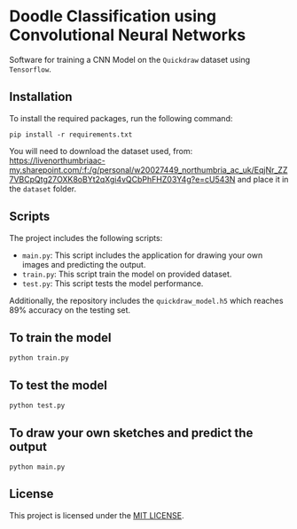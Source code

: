 # Doodle Classification using Convolutional Neural Networks

Software for training a CNN Model on the `Quickdraw` dataset using `Tensorflow`. 

## Installation

To install the required packages, run the following command:

```
pip install -r requirements.txt
```

You will need to download the dataset used, from:
https://livenorthumbriaac-my.sharepoint.com/:f:/g/personal/w20027449_northumbria_ac_uk/EqjNr_ZZ7VBCpQtg27OXK8oBYt2qXgi4vQCbPhFHZ03Y4g?e=cU543N
and place it in the `dataset` folder.

## Scripts

The project includes the following scripts:

- `main.py`: This script includes the application for drawing your own images and predicting the output.
- `train.py`: This script train the model on provided dataset.
- `test.py`: This script tests the model performance.

Additionally, the repository includes the `quickdraw_model.h5` which reaches 89% accuracy on the testing set.


## To train the model
```
python train.py
```

## To test the model
```
python test.py
```

## To draw your own sketches and predict the output
```
python main.py
```

## License

This project is licensed under the [MIT LICENSE](LICENSE.md).
